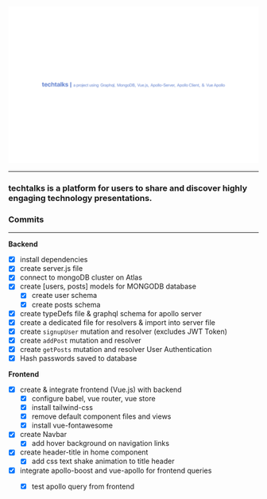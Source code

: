 ![techtalks](https://github.com/b-45/techtalks/blob/master/client/src/assets/techtalks.png)


 
***
### **techtalks** is a platform for users to share and discover highly engaging technology presentations. 

### Commits
***

**Backend**

* [x] install dependencies
* [x] create server.js file
* [x] connect to mongoDB cluster on Atlas
* [x] create [users, posts] models for MONGODB database
  * [x] create user schema
  * [x] create posts schema
* [x] create typeDefs file & graphql schema for apollo server
* [x] create a dedicated file for resolvers & import into server file
* [x] create `signupUser` mutation and resolver (excludes JWT Token)
* [x] create `addPost` mutation and resolver 
* [x] create `getPosts` mutation and resolver 
User Authentication
* [x] Hash passwords saved to database 

**Frontend**

* [x] create & integrate frontend (Vue.js) with backend
  * [x] configure babel, vue router, vue store 
  * [x] install tailwind-css 
  * [x] remove default component files and views
  * [x] install vue-fontawesome 
* [x] create Navbar
  * [x] add hover background on navigation links
* [x] create header-title in home component
  * [x] add css text shake animation to title header
* [x] integrate apollo-boost and vue-apollo for frontend queries 
  * [x] test apollo query from frontend



